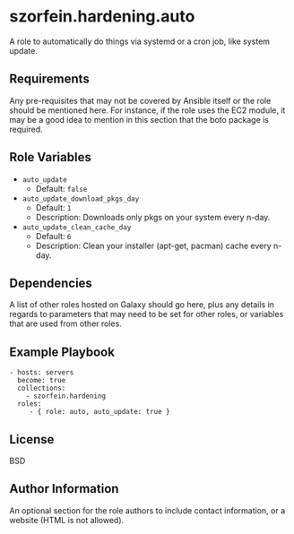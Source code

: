 szorfein.hardening.auto
=======================

A role to automatically do things via systemd or a cron job, like system update.

Requirements
------------

Any pre-requisites that may not be covered by Ansible itself or the role should be mentioned here. For instance, if the role uses the EC2 module, it may be a good idea to mention in this section that the boto package is required.

Role Variables
--------------

- `auto_update`
  - Default: `false`
- `auto_update_download_pkgs_day`
  - Default: `1`
  - Description: Downloads only pkgs on your system every n-day.
- `auto_update_clean_cache_day`
  - Default: `6`
  - Description: Clean your installer (apt-get, pacman) cache every n-day.

Dependencies
------------

A list of other roles hosted on Galaxy should go here, plus any details in regards to parameters that may need to be set for other roles, or variables that are used from other roles.

Example Playbook
----------------

    - hosts: servers
      become: true
      collections:
        - szorfein.hardening
      roles:
         - { role: auto, auto_update: true }

License
-------

BSD

Author Information
------------------

An optional section for the role authors to include contact information, or a website (HTML is not allowed).
